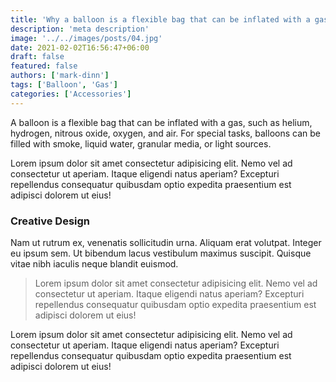 ```yaml
---
title: 'Why a balloon is a flexible bag that can be inflated with a gas'
description: 'meta description'
image: '../../images/posts/04.jpg'
date: 2021-02-02T16:56:47+06:00
draft: false
featured: false
authors: ['mark-dinn']
tags: ['Balloon', 'Gas']
categories: ['Accessories']
---
```


A balloon is a flexible bag that can be inflated with a gas, such as helium, hydrogen, nitrous oxide, oxygen, and air. For special tasks, balloons can be filled with smoke, liquid water, granular media, or light sources.

Lorem ipsum dolor sit amet consectetur adipisicing elit. Nemo vel ad consectetur ut aperiam. Itaque eligendi natus aperiam? Excepturi repellendus consequatur quibusdam optio expedita praesentium est adipisci dolorem ut eius!

### Creative Design

Nam ut rutrum ex, venenatis sollicitudin urna. Aliquam erat volutpat. Integer eu ipsum sem. Ut bibendum lacus vestibulum maximus suscipit. Quisque vitae nibh iaculis neque blandit euismod.

> Lorem ipsum dolor sit amet consectetur adipisicing elit. Nemo vel ad consectetur ut aperiam. Itaque eligendi natus aperiam? Excepturi repellendus consequatur quibusdam optio expedita praesentium est adipisci dolorem ut eius!

Lorem ipsum dolor sit amet consectetur adipisicing elit. Nemo vel ad consectetur ut aperiam. Itaque eligendi natus aperiam? Excepturi repellendus consequatur quibusdam optio expedita praesentium est adipisci dolorem ut eius!
